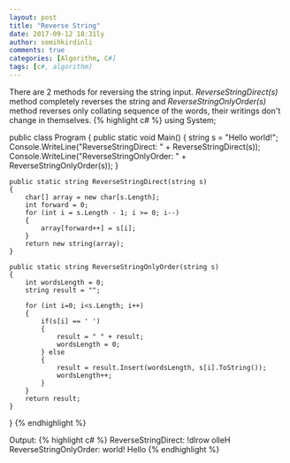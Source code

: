 ```yaml
---
layout: post
title: "Reverse String"
date: 2017-09-12 18:31ly
author: semihkirdinli
comments: true
categories: [Algorithm, C#]
tags: [c#, algorithm]
---
```

There are 2 methods for reversing the string input. *ReverseStringDirect(s)* method completely reverses the string and   *ReverseStringOnlyOrder(s)* method reverses only collating sequence of the words, their writings don't change in themselves.
{% highlight c# %}
using System;

public class Program
{
    public static void Main()
    {
	string s = "Hello world!";
	Console.WriteLine("ReverseStringDirect: " + ReverseStringDirect(s));
	Console.WriteLine("ReverseStringOnlyOrder: " + ReverseStringOnlyOrder(s));
    }
    
    public static string ReverseStringDirect(string s)
    {
        char[] array = new char[s.Length];
        int forward = 0;
        for (int i = s.Length - 1; i >= 0; i--)
        {
            array[forward++] = s[i];
        }
        return new string(array);
    }
	
    public static string ReverseStringOnlyOrder(string s)
    {
        int wordsLength = 0;
        string result = "";
        
        for (int i=0; i<s.Length; i++)
        {
            if(s[i] == ' ')
            {
                result = " " + result;
                wordsLength = 0;
            } else
            {
                result = result.Insert(wordsLength, s[i].ToString());
                wordsLength++;
            }
        }
        return result;
    }
}
{% endhighlight %}

Output:
{% highlight c# %}
ReverseStringDirect: !dlrow olleH
ReverseStringOnlyOrder: world! Hello
{% endhighlight %}
